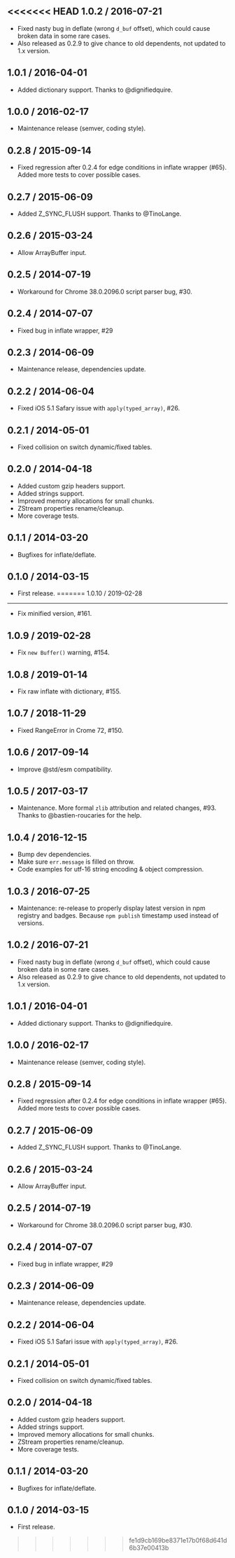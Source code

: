 <<<<<<< HEAD
1.0.2 / 2016-07-21
------------------

- Fixed nasty bug in deflate (wrong `d_buf` offset), which could cause
  broken data in some rare cases.
- Also released as 0.2.9 to give chance to old dependents, not updated to 1.x
  version.


1.0.1 / 2016-04-01
------------------

- Added dictionary support. Thanks to @dignifiedquire.


1.0.0 / 2016-02-17
------------------

- Maintenance release (semver, coding style).


0.2.8 / 2015-09-14
------------------

- Fixed regression after 0.2.4 for edge conditions in inflate wrapper (#65).
  Added more tests to cover possible cases.


0.2.7 / 2015-06-09
------------------

- Added Z_SYNC_FLUSH support. Thanks to @TinoLange.


0.2.6 / 2015-03-24
------------------

- Allow ArrayBuffer input.


0.2.5 / 2014-07-19
------------------

- Workaround for Chrome 38.0.2096.0 script parser bug, #30.


0.2.4 / 2014-07-07
------------------

- Fixed bug in inflate wrapper, #29


0.2.3 / 2014-06-09
------------------

- Maintenance release, dependencies update.


0.2.2 / 2014-06-04
------------------

- Fixed iOS 5.1 Safary issue with `apply(typed_array)`, #26.


0.2.1 / 2014-05-01
------------------

- Fixed collision on switch dynamic/fixed tables.


0.2.0 / 2014-04-18
------------------

- Added custom gzip headers support.
- Added strings support.
- Improved memory allocations for small chunks.
- ZStream properties rename/cleanup.
- More coverage tests.


0.1.1 / 2014-03-20
------------------

- Bugfixes for inflate/deflate.


0.1.0 / 2014-03-15
------------------

- First release.
=======
1.0.10 / 2019-02-28
------------------

- Fix minified version, #161.


1.0.9 / 2019-02-28
------------------

- Fix `new Buffer()` warning, #154.


1.0.8 / 2019-01-14
------------------

- Fix raw inflate with dictionary, #155.


1.0.7 / 2018-11-29
------------------

- Fixed RangeError in Crome 72, #150.


1.0.6 / 2017-09-14
------------------

- Improve @std/esm compatibility.


1.0.5 / 2017-03-17
------------------

- Maintenance. More formal `zlib` attribution and related
  changes, #93. Thanks to @bastien-roucaries for the help.


1.0.4 / 2016-12-15
------------------

- Bump dev dependencies.
- Make sure `err.message` is filled on throw.
- Code examples for utf-16 string encoding & object compression.


1.0.3 / 2016-07-25
------------------

- Maintenance: re-release to properly display latest version in npm registry
  and badges. Because `npm publish` timestamp used instead of versions.


1.0.2 / 2016-07-21
------------------

- Fixed nasty bug in deflate (wrong `d_buf` offset), which could cause
  broken data in some rare cases.
- Also released as 0.2.9 to give chance to old dependents, not updated to 1.x
  version.


1.0.1 / 2016-04-01
------------------

- Added dictionary support. Thanks to @dignifiedquire.


1.0.0 / 2016-02-17
------------------

- Maintenance release (semver, coding style).


0.2.8 / 2015-09-14
------------------

- Fixed regression after 0.2.4 for edge conditions in inflate wrapper (#65).
  Added more tests to cover possible cases.


0.2.7 / 2015-06-09
------------------

- Added Z_SYNC_FLUSH support. Thanks to @TinoLange.


0.2.6 / 2015-03-24
------------------

- Allow ArrayBuffer input.


0.2.5 / 2014-07-19
------------------

- Workaround for Chrome 38.0.2096.0 script parser bug, #30.


0.2.4 / 2014-07-07
------------------

- Fixed bug in inflate wrapper, #29


0.2.3 / 2014-06-09
------------------

- Maintenance release, dependencies update.


0.2.2 / 2014-06-04
------------------

- Fixed iOS 5.1 Safari issue with `apply(typed_array)`, #26.


0.2.1 / 2014-05-01
------------------

- Fixed collision on switch dynamic/fixed tables.


0.2.0 / 2014-04-18
------------------

- Added custom gzip headers support.
- Added strings support.
- Improved memory allocations for small chunks.
- ZStream properties rename/cleanup.
- More coverage tests.


0.1.1 / 2014-03-20
------------------

- Bugfixes for inflate/deflate.


0.1.0 / 2014-03-15
------------------

- First release.
>>>>>>> fe1d9cb169be8371e17b0f68d641d6b37e00413b
